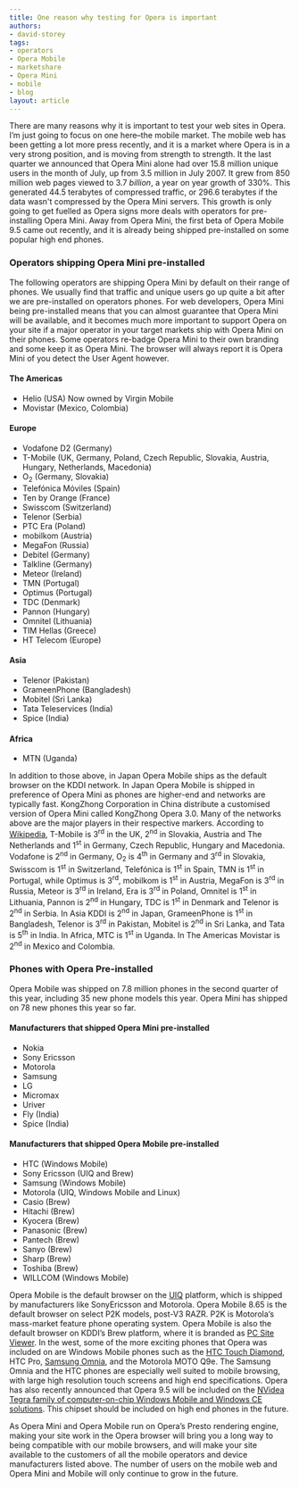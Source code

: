 ```yaml
---
title: One reason why testing for Opera is important
authors:
- david-storey
tags:
- operators
- Opera Mobile
- marketshare
- Opera Mini
- mobile
- blog
layout: article
---
```

<p>There are many reasons why it is important to test your web sites in Opera.  I’m just going to focus on one here–the mobile market.  The mobile web has been getting a lot more press recently, and it is a market where Opera is in a very strong position, and is moving from strength to strength.  It the last quarter we announced that Opera Mini alone had over 15.8 million unique users in the month of July, up from 3.5 million in July 2007.  It grew from 850 million web pages viewed to 3.7 <em>billion</em>, a year on year growth of 330%.  This generated 44.5 terabytes of compressed traffic, or 296.6 terabytes if the data wasn&#39;t compressed by the Opera Mini servers.  This growth is only going to get fuelled as Opera signs more deals with operators for pre-installing Opera Mini.  Away from Opera Mini, the first beta of Opera Mobile 9.5 came out recently, and it is already being shipped pre-installed on some popular high end phones.</p>

<h3>Operators shipping Opera Mini pre-installed</h3>

The following operators are shipping Opera Mini by default on their range of phones.  We usually find that traffic and unique users go up quite a bit after we are pre-installed on operators phones.  For web developers, Opera Mini being pre-installed means that you can almost guarantee that Opera Mini will be available, and it becomes much more important to support Opera on your site if a major operator in your target markets ship with Opera Mini on their phones.  Some operators re-badge Opera Mini to their own branding and some keep it as Opera Mini.  The browser will always report it is Opera Mini of you detect the User Agent however.

<h4>The Americas</h4>

<ul>
    <li>Helio (USA) Now owned by Virgin Mobile</li>
    <li>Movistar (Mexico, Colombia)</li>
</ul>

<h4>Europe</h4>

<ul>
    <li>Vodafone D2 (Germany)</li>
    <li>T-Mobile (UK, Germany, Poland, Czech Republic, Slovakia, Austria, Hungary, Netherlands, Macedonia)</li>
    <li>O<sub>2</sub> (Germany, Slovakia)</li>
    <li>Telefónica Móviles (Spain)</li>
    <li>Ten by Orange (France)</li>
    <li>Swisscom (Switzerland)</li>
    <li>Telenor (Serbia)</li>
    <li>PTC Era (Poland)</li>
    <li>mobilkom (Austria)</li>
    <li>MegaFon (Russia)</li>
    <li>Debitel (Germany)</li>
    <li>Talkline (Germany)</li>
    <li>Meteor (Ireland)</li>
    <li>TMN (Portugal) </li>
    <li>Optimus (Portugal)</li>
    <li>TDC (Denmark) </li>
    <li>Pannon (Hungary)</li>
    <li>Omnitel (Lithuania)</li>
    <li>TIM Hellas (Greece)</li>
    <li>HT Telecom (Europe) </li>
</ul>

<h4>Asia</h4>

<ul>
    <li>Telenor (Pakistan)</li>
    <li>GrameenPhone (Bangladesh)</li>
    <li>Mobitel (Sri Lanka)</li>
    <li>Tata Teleservices (India)</li>
    <li>Spice (India)</li>
 </ul>

<h4>Africa</h4>

<ul>
    <li>MTN (Uganda)</li>
</ul>

<p>In addition to those above, in Japan Opera Mobile ships as the default browser on the KDDI network.  In Japan Opera Mobile is shipped in preference of Opera Mini as phones are higher-end and networks are typically fast.  KongZhong Corporation in China distribute a customised version of Opera Mini called KongZhong Opera 3.0. Many of the networks above are the major players in their respective markers.  According to <a href="http://en.wikipedia.org/wiki/List_of_mobile_network_operators">Wikipedia</a>, T-Mobile is 3<sup>rd</sup> in the UK, 2<sup>nd</sup> in Slovakia, Austria and The Netherlands and 1<sup>st</sup> in Germany, Czech Republic, Hungary and Macedonia.  Vodafone is 2<sup>nd</sup> in Germany, O<sub>2</sub> is 4<sup>th</sup> in Germany and 3<sup>rd</sup> in Slovakia, Swisscom is 1<sup>st</sup> in Switzerland, Telefónica  is 1<sup>st</sup> in Spain, TMN is 1<sup>st</sup> in Portugal, while Optimus is 3<sup>rd</sup>, mobilkom is 1<sup>st</sup> in Austria, MegaFon is 3<sup>rd</sup> in Russia, Meteor is 3<sup>rd</sup> in Ireland, Era is 3<sup>rd</sup> in Poland, Omnitel is 1<sup>st</sup> in Lithuania, Pannon is 2<sup>nd</sup> in Hungary, TDC is 1<sup>st</sup> in Denmark and Telenor is 2<sup>nd</sup> in Serbia.  In Asia KDDI is 2<sup>nd</sup> in Japan, GrameenPhone is 1<sup>st</sup> in Bangladesh, Telenor is 3<sup>rd</sup> in Pakistan, Mobitel is 2<sup>nd</sup> in Sri Lanka, and Tata is 5<sup>th</sup> in India. In Africa, MTC is 1<sup>st</sup> in Uganda.  In The Americas Movistar is 2<sup>nd</sup> in Mexico and Colombia.</p>

<h3>Phones with Opera Pre-installed</h3>

<p>Opera Mobile was shipped on 7.8 million phones in the second quarter of this year, including 35 new phone models this year.  Opera Mini has shipped on 78 new phones this year so far.

<h4>Manufacturers that shipped Opera Mini pre-installed</h4>

<ul>
    <li>Nokia</li>
    <li>Sony Ericsson</li>
    <li>Motorola</li>
    <li>Samsung</li>
    <li>LG</li>
    <li>Micromax</li>
    <li>Uriver</li>
    <li>Fly (India)</li>
    <li>Spice (India)</li>
</ul>

<h4>Manufacturers that shipped Opera Mobile pre-installed</h4>

<ul>
    <li>HTC (Windows Mobile)</li>
    <li>Sony Ericsson (UIQ and Brew)</li>
    <li>Samsung (Windows Mobile)</li>
    <li>Motorola (UIQ, Windows Mobile and Linux)</li>
    <li>Casio (Brew)</li>
    <li>Hitachi (Brew)</li>
    <li>Kyocera (Brew)</li>
    <li>Panasonic (Brew)</li>
    <li>Pantech (Brew)</li>
    <li>Sanyo (Brew)</li>
    <li>Sharp (Brew)</li>
     <li>Toshiba (Brew)</li>
     <li>WILLCOM (Windows Mobile)</li>
</ul>

<p>Opera Mobile is the default browser on the <a href="http://www.uiq.com/">UIQ</a> platform, which is shipped by manufacturers like SonyEricsson and Motorola.  Opera Mobile 8.65 is the default browser on select P2K  models, post-V3 RAZR.  P2K is Motorola‘s mass-market feature phone operating system. Opera Mobile is also the default browser on KDDI’s Brew platform, where it is branded as <a href="http://www.kddi.com/english/corporate/news_release/2007/0322/">PC Site Viewer</a>.  In the west, some of the more exciting phones that Opera was included on are Windows Mobile phones such as the <a href="http://www.htc.com/www/product.aspx?id=46278">HTC Touch Diamond</a>, HTC Pro, <a href="%22http://omnia.samsungmobile.com/">Samsung Omnia</a>, and the Motorola MOTO Q9e.  The Samsung Omnia and the HTC phones are especially well suited to mobile browsing, with large high resolution touch screens and high end specifications.  Opera has also recently announced that Opera 9.5 will be included on the <a href="http://www.nvidia.com/object/io_1220962341614.html">NVidea Tegra family of computer-on-chip Windows Mobile and Windows CE solutions</a>.  This chipset should be included on high end phones in the future.</p>

<p>As Opera Mini and Opera Mobile run on Opera’s Presto rendering engine, making your site work in the Opera browser will bring you a long way to being compatible with our mobile browsers, and will make your site available to the customers of all the mobile operators and device manufacturers listed above.  The number of users on the mobile web and Opera Mini and Mobile will only continue to grow in the future.</p>
</p>

